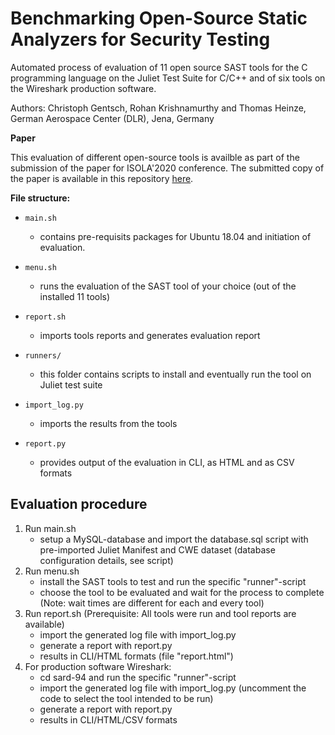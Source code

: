 # Benchmarking Open-Source Static Analyzers for Security Testing

Automated process of evaluation of 11 open source SAST tools for the C programming language on the Juliet Test Suite
for C/C++ and of six tools on the Wireshark production software.

Authors: Christoph Gentsch, Rohan Krishnamurthy and Thomas Heinze, German Aerospace Center (DLR), Jena, Germany

**Paper**

This evaluation of different open-source tools is availble as part of the submission of the paper for ISOLA'2020 conference.
The submitted copy of the paper is available in this repository [here](paper/sast_isola.pdf).

**File structure:**

- `main.sh`

  - contains pre-requisits packages for Ubuntu 18.04 and initiation of evaluation.
  
- `menu.sh`

  - runs the evaluation of the SAST tool of your choice (out of the installed 11 tools)

- `report.sh`

  - imports tools reports and generates evaluation report

- `runners/`

  - this folder contains scripts to install and eventually run the tool on Juliet test suite

- `import_log.py`

  - imports the results from the tools

- `report.py`

  - provides output of the evaluation in CLI, as HTML and as CSV formats

## Evaluation procedure

1. Run main.sh
    - setup a MySQL-database and import the database.sql script with pre-imported Juliet Manifest and CWE dataset (database configuration details, see script)
2. Run menu.sh
    - install the SAST tools to test and run the specific "runner"-script
    - choose the tool to be evaluated and wait for the process to complete (Note: wait times are different for each and every tool)
3. Run report.sh (Prerequisite: All tools were run and tool reports are available)
    - import the generated log file with import_log.py 
    - generate a report with report.py
    - results in CLI/HTML formats (file "report.html")
3. For production software Wireshark:
    - cd sard-94 and run the specific "runner"-script
    - import the generated log file with import_log.py (uncomment the code to select the tool intended to be run)
    - generate a report with report.py
    - results in CLI/HTML/CSV formats
